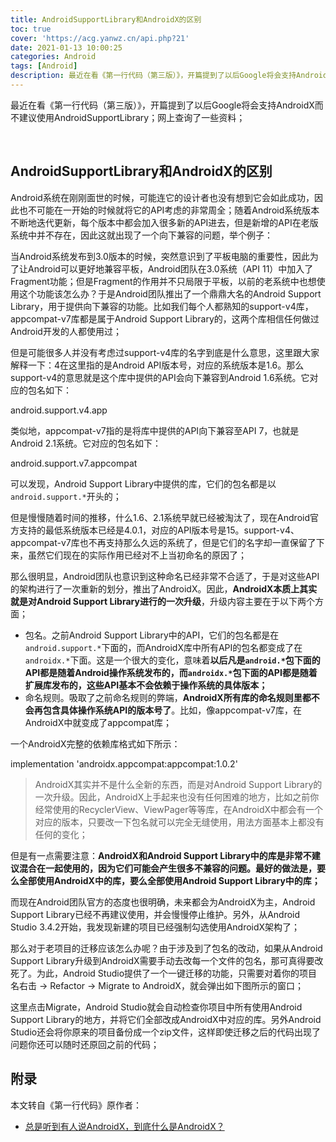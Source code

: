 ```yaml
---
title: AndroidSupportLibrary和AndroidX的区别
toc: true
cover: 'https://acg.yanwz.cn/api.php?21'
date: 2021-01-13 10:00:25
categories: Android
tags: [Android]
description: 最近在看《第一行代码（第三版）》，开篇提到了以后Google将会支持AndroidX而不建议使用AndroidSupportLibrary；网上查询了一些资料；
---
```


最近在看《第一行代码（第三版）》，开篇提到了以后Google将会支持AndroidX而不建议使用AndroidSupportLibrary；网上查询了一些资料；

<br/>

<!--more-->

## **AndroidSupportLibrary和AndroidX的区别**

Android系统在刚刚面世的时候，可能连它的设计者也没有想到它会如此成功，因此也不可能在一开始的时候就将它的API考虑的非常周全；随着Android系统版本不断地迭代更新，每个版本中都会加入很多新的API进去，但是新增的API在老版系统中并不存在，因此这就出现了一个向下兼容的问题，举个例子：

当Android系统发布到3.0版本的时候，突然意识到了平板电脑的重要性，因此为了让Android可以更好地兼容平板，Android团队在3.0系统（API 11）中加入了Fragment功能；但是Fragment的作用并不只局限于平板，以前的老系统中也想使用这个功能该怎么办？于是Android团队推出了一个鼎鼎大名的Android Support Library，用于提供向下兼容的功能。比如我们每个人都熟知的support-v4库，appcompat-v7库都是属于Android Support Library的，这两个库相信任何做过Android开发的人都使用过；

但是可能很多人并没有考虑过support-v4库的名字到底是什么意思，这里跟大家解释一下：4在这里指的是Android API版本号，对应的系统版本是1.6。那么support-v4的意思就是这个库中提供的API会向下兼容到Android 1.6系统。它对应的包名如下：

android.support.v4.app


类似地，appcompat-v7指的是将库中提供的API向下兼容至API 7，也就是Android 2.1系统。它对应的包名如下：

android.support.v7.appcompat

可以发现，Android Support Library中提供的库，它们的包名都是以`android.support.*`开头的；

但是慢慢随着时间的推移，什么1.6、2.1系统早就已经被淘汰了，现在Android官方支持的最低系统版本已经是4.0.1，对应的API版本号是15。support-v4、appcompat-v7库也不再支持那么久远的系统了，但是它们的名字却一直保留了下来，虽然它们现在的实际作用已经对不上当初命名的原因了；

那么很明显，Android团队也意识到这种命名已经非常不合适了，于是对这些API的架构进行了一次重新的划分，推出了AndroidX。因此，**AndroidX本质上其实就是对Android Support Library进行的一次升级**，升级内容主要在于以下两个方面；

-   包名。之前Android Support Library中的API，它们的包名都是在`android.support.*`下面的，而AndroidX库中所有API的包名都变成了在`androidx.*`下面。这是一个很大的变化，意味着**以后凡是`android.*`包下面的API都是随着Android操作系统发布的，而`androidx.*`包下面的API都是随着扩展库发布的，这些API基本不会依赖于操作系统的具体版本；**
-   命名规则。吸取了之前命名规则的弊端，**AndroidX所有库的命名规则里都不会再包含具体操作系统API的版本号了**。比如，像appcompat-v7库，在AndroidX中就变成了appcompat库；

一个AndroidX完整的依赖库格式如下所示：

implementation 'androidx.appcompat:appcompat:1.0.2'

>   AndroidX其实并不是什么全新的东西，而是对Android Support Library的一次升级。因此，AndroidX上手起来也没有任何困难的地方，比如之前你经常使用的RecyclerView、ViewPager等等库，在AndroidX中都会有一个对应的版本，只要改一下包名就可以完全无缝使用，用法方面基本上都没有任何的变化；

但是有一点需要注意：**AndroidX和Android Support Library中的库是非常不建议混合在一起使用的，因为它们可能会产生很多不兼容的问题。最好的做法是，要么全部使用AndroidX中的库，要么全部使用Android Support Library中的库；**

而现在Android团队官方的态度也很明确，未来都会为AndroidX为主，Android Support Library已经不再建议使用，并会慢慢停止维护。另外，从Android Studio 3.4.2开始，我发现新建的项目已经强制勾选使用AndroidX架构了；

那么对于老项目的迁移应该怎么办呢？由于涉及到了包名的改动，如果从Android Support Library升级到AndroidX需要手动去改每一个文件的包名，那可真得要改死了。为此，Android Studio提供了一个一键迁移的功能，只需要对着你的项目名右击 → Refactor → Migrate to AndroidX，就会弹出如下图所示的窗口；


这里点击Migrate，Android Studio就会自动检查你项目中所有使用Android Support Library的地方，并将它们全部改成AndroidX中对应的库。另外Android Studio还会将你原来的项目备份成一个zip文件，这样即使迁移之后的代码出现了问题你还可以随时还原回之前的代码；

## **附录**

本文转自《第一行代码》原作者：

-   [总是听到有人说AndroidX，到底什么是AndroidX？](https://blog.csdn.net/guolin_blog/article/details/97142065)

<br/>